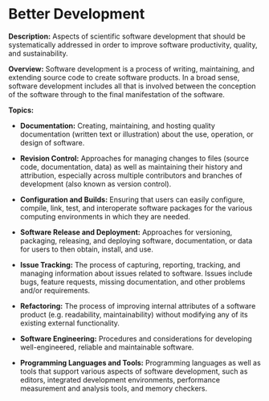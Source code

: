 # Better Development

**Description:**  Aspects of scientific software development that should be systematically addressed in order to improve software productivity, quality, and sustainability.

**Overview:** Software development is a process of writing, maintaining, and extending source code to create software products. In a broad sense, software development includes all that is involved between the conception of the software through to the final manifestation of the software. 

**Topics:**

- **Documentation:**
Creating, maintaining, and hosting quality documentation (written text or illustration) about the use, operation, or design of software.

<!---
    - [What Is Good Documentation?](../CuratedContent/WhatIsGoodDocumentation.md)
    - [How to Write Good Documentation?](../CuratedContent/HowToWriteGoodDocumentation.md)
--->

- **Revision Control:**
Approaches for managing changes to files (source code, documentation, data) as well as maintaining their history and attribution, especially across multiple contributors and branches of development (also known as version control).

<!---
    - [What is Version Control?](../CuratedContent/WhatIsVersionControl.md)
    - [How to Do Version Control with Git in Your CSE Project](..CuratedContent/HowToDoVersionControlWithGitInYourCseProject.md)
--->

- **Configuration and Builds:**
Ensuring that users can easily configure, compile, link, test, and interoperate software packages for the various computing environments in which they are needed.

<!---
    - [What Is Software Configuration?](../CuratedContent/WhatIsSwConfiguration.md)
    - [How to Configure Software](../CuratedContent/HowToConfigureSoftware.md)
--->

- **Software Release and Deployment:**
Approaches for versioning, packaging, releasing, and deploying software, documentation, or data for users to then obtain, install, and use.

<!---
   - [What Is CSE Software Distribution?](Topics/WhatIsCseSwDistribution.md)
--->

- **Issue Tracking:**
The process of capturing, reporting, tracking, and managing information about issues related to software. Issues include bugs, feature requests, missing documentation, and other problems and/or requirements.

<!---
   - [What Is Issue Tracking?](Topics/WhatIsIssueTracking.md)
--->

- **Refactoring:**
The process of improving internal attributes of a software product (e.g. readability, maintainability) without modifying any of its existing external functionality.

<!---
- [What Is CSE Software Refactoring?](Topics/WhatIsCseSwRefactoring.md)
--->

- **Software Engineering:**
Procedures and considerations for developing well-engineered, reliable and maintainable software.

<!---
- [What Is Software Engineering for CSE?](Topics/WhatIsSwEngForCse.md)
--->

- **Programming Languages and Tools:**
Programming languages as well as tools that support various aspects of software development, such as editors, integrated development environments, performance measurement and analysis tools, and memory checkers.

<!---
    - [What Are CSE Programming Languages and Tools?](Topics/WhatAreCseProgrammingLanguagesAndDevptTools.md)
--->


<!---
Category order: 2
--->
